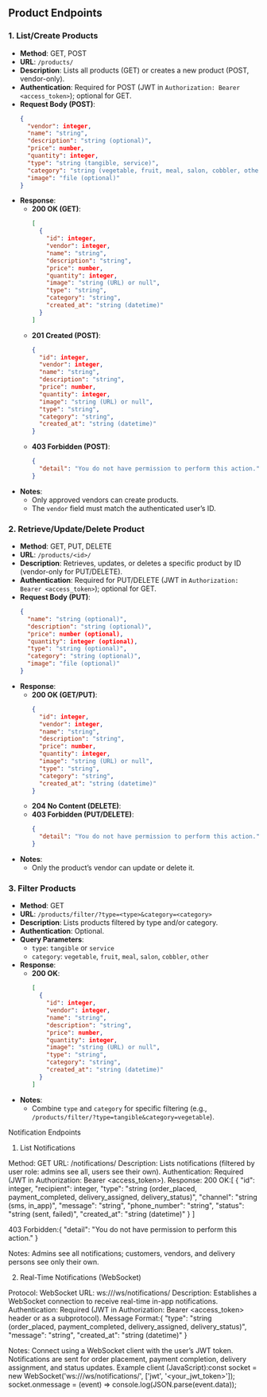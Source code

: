 ## Product Endpoints

### 1. List/Create Products
- **Method**: GET, POST
- **URL**: `/products/`
- **Description**: Lists all products (GET) or creates a new product (POST, vendor-only).
- **Authentication**: Required for POST (JWT in `Authorization: Bearer <access_token>`); optional for GET.
- **Request Body (POST)**:
  ```json
  {
    "vendor": integer,
    "name": "string",
    "description": "string (optional)",
    "price": number,
    "quantity": integer,
    "type": "string (tangible, service)",
    "category": "string (vegetable, fruit, meal, salon, cobbler, other)",
    "image": "file (optional)"
  }
  ```
- **Response**:
  - **200 OK (GET)**:
    ```json
    [
      {
        "id": integer,
        "vendor": integer,
        "name": "string",
        "description": "string",
        "price": number,
        "quantity": integer,
        "image": "string (URL) or null",
        "type": "string",
        "category": "string",
        "created_at": "string (datetime)"
      }
    ]
    ```
  - **201 Created (POST)**:
    ```json
    {
      "id": integer,
      "vendor": integer,
      "name": "string",
      "description": "string",
      "price": number,
      "quantity": integer,
      "image": "string (URL) or null",
      "type": "string",
      "category": "string",
      "created_at": "string (datetime)"
    }
    ```
  - **403 Forbidden (POST)**:
    ```json
    {
      "detail": "You do not have permission to perform this action."
    }
    ```
- **Notes**:
  - Only approved vendors can create products.
  - The `vendor` field must match the authenticated user’s ID.

### 2. Retrieve/Update/Delete Product
- **Method**: GET, PUT, DELETE
- **URL**: `/products/<id>/`
- **Description**: Retrieves, updates, or deletes a specific product by ID (vendor-only for PUT/DELETE).
- **Authentication**: Required for PUT/DELETE (JWT in `Authorization: Bearer <access_token>`); optional for GET.
- **Request Body (PUT)**:
  ```json
  {
    "name": "string (optional)",
    "description": "string (optional)",
    "price": number (optional),
    "quantity": integer (optional),
    "type": "string (optional)",
    "category": "string (optional)",
    "image": "file (optional)"
  }
  ```
- **Response**:
  - **200 OK (GET/PUT)**:
    ```json
    {
      "id": integer,
      "vendor": integer,
      "name": "string",
      "description": "string",
      "price": number,
      "quantity": integer,
      "image": "string (URL) or null",
      "type": "string",
      "category": "string",
      "created_at": "string (datetime)"
    }
    ```
  - **204 No Content (DELETE)**:
  - **403 Forbidden (PUT/DELETE)**:
    ```json
    {
      "detail": "You do not have permission to perform this action."
    }
    ```
- **Notes**:
  - Only the product’s vendor can update or delete it.

### 3. Filter Products
- **Method**: GET
- **URL**: `/products/filter/?type=<type>&category=<category>`
- **Description**: Lists products filtered by type and/or category.
- **Authentication**: Optional.
- **Query Parameters**:
  - `type`: `tangible` or `service`
  - `category`: `vegetable`, `fruit`, `meal`, `salon`, `cobbler`, `other`
- **Response**:
  - **200 OK**:
    ```json
    [
      {
        "id": integer,
        "vendor": integer,
        "name": "string",
        "description": "string",
        "price": number,
        "quantity": integer,
        "image": "string (URL) or null",
        "type": "string",
        "category": "string",
        "created_at": "string (datetime)"
      }
    ]
    ```
- **Notes**:
  - Combine `type` and `category` for specific filtering (e.g., `/products/filter/?type=tangible&category=vegetable`).

Notification Endpoints
1. List Notifications

Method: GET
URL: /notifications/
Description: Lists notifications (filtered by user role: admins see all, users see their own).
Authentication: Required (JWT in Authorization: Bearer <access_token>).
Response:
200 OK:[
  {
    "id": integer,
    "recipient": integer,
    "type": "string (order_placed, payment_completed, delivery_assigned, delivery_status)",
    "channel": "string (sms, in_app)",
    "message": "string",
    "phone_number": "string",
    "status": "string (sent, failed)",
    "created_at": "string (datetime)"
  }
]


403 Forbidden:{
  "detail": "You do not have permission to perform this action."
}




Notes:
Admins see all notifications; customers, vendors, and delivery persons see only their own.



2. Real-Time Notifications (WebSocket)

Protocol: WebSocket
URL: ws://<domain>/ws/notifications/
Description: Establishes a WebSocket connection to receive real-time in-app notifications.
Authentication: Required (JWT in Authorization: Bearer <access_token> header or as a subprotocol).
Message Format:{
  "type": "string (order_placed, payment_completed, delivery_assigned, delivery_status)",
  "message": "string",
  "created_at": "string (datetime)"
}


Notes:
Connect using a WebSocket client with the user’s JWT token.
Notifications are sent for order placement, payment completion, delivery assignment, and status updates.
Example client (JavaScript):const socket = new WebSocket('ws://<domain>/ws/notifications/', ['jwt', '<your_jwt_token>']);
socket.onmessage = (event) => console.log(JSON.parse(event.data));




